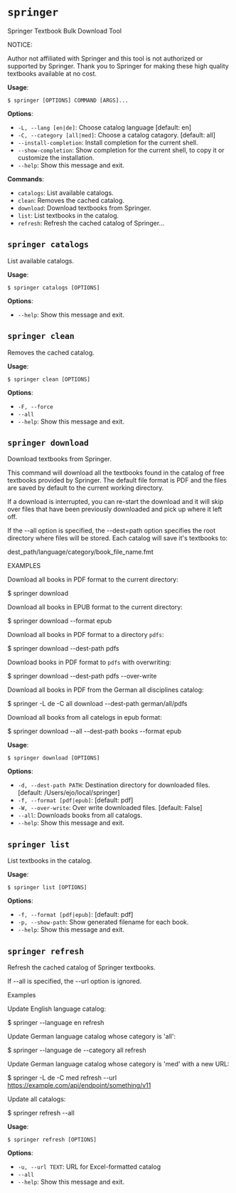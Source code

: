 # `springer`

Springer Textbook Bulk Download Tool

NOTICE:

Author not affiliated with Springer and this tool is not authorized
or supported by Springer. Thank you to Springer for making these
high quality textbooks available at no cost. 

**Usage**:

```console
$ springer [OPTIONS] COMMAND [ARGS]...
```

**Options**:

* `-L, --lang [en|de]`: Choose catalog language  [default: en]
* `-C, --category [all|med]`: Choose a catalog catagory.  [default: all]
* `--install-completion`: Install completion for the current shell.
* `--show-completion`: Show completion for the current shell, to copy it or customize the installation.
* `--help`: Show this message and exit.

**Commands**:

* `catalogs`: List available catalogs.
* `clean`: Removes the cached catalog.
* `download`: Download textbooks from Springer.
* `list`: List textbooks in the catalog.
* `refresh`: Refresh the cached catalog of Springer...

## `springer catalogs`

List available catalogs.
    

**Usage**:

```console
$ springer catalogs [OPTIONS]
```

**Options**:

* `--help`: Show this message and exit.

## `springer clean`

Removes the cached catalog.
    

**Usage**:

```console
$ springer clean [OPTIONS]
```

**Options**:

* `-F, --force`
* `--all`
* `--help`: Show this message and exit.

## `springer download`

Download textbooks from Springer.

This command will download all the textbooks found in the catalog
of free textbooks provided by Springer. The default file format 
is PDF and the files are saved by default to the current working
directory.

If a download is interrupted, you can re-start the download and it
will skip over files that have been previously downloaded and pick up
where it left off. 

If the --all option is specified, the --dest=path option specifies the
root directory where files will be stored. Each catalog will save 
it's textbooks to:

dest_path/language/category/book_file_name.fmt


EXAMPLES

Download all books in PDF format to the current directory:

$ springer download

Download all books in EPUB format to the current directory:

$ springer download --format epub

Download all books in PDF format to a directory `pdfs`:

$ springer download --dest-path pdfs

Download books in PDF format to `pdfs` with overwriting:

$ springer download --dest-path pdfs --over-write

Download all books in PDF from the German all disciplines catalog:

$ springer -L de -C all download --dest-path german/all/pdfs

Download all books from all catelogs in epub format:

$ springer download --all --dest-path books --format epub

**Usage**:

```console
$ springer download [OPTIONS]
```

**Options**:

* `-d, --dest-path PATH`: Destination directory for downloaded files.  [default: /Users/ejo/local/springer]
* `-f, --format [pdf|epub]`: [default: pdf]
* `-W, --over-write`: Over write downloaded files.  [default: False]
* `--all`: Downloads books from all catalogs.
* `--help`: Show this message and exit.

## `springer list`

List textbooks in the catalog.
    

**Usage**:

```console
$ springer list [OPTIONS]
```

**Options**:

* `-f, --format [pdf|epub]`: [default: pdf]
* `-p, --show-path`: Show generated filename for each book.
* `--help`: Show this message and exit.

## `springer refresh`

Refresh the cached catalog of Springer textbooks.

If --all is specified, the --url option is ignored.

Examples

Update English language catalog:

$ springer --language en refresh

Update German language catalog whose category is 'all':

$ springer --language de --category all refresh

Update German language catalog whose category is 'med' with a new URL:

$ springer -L de -C med refresh --url https://example.com/api/endpoint/something/v11

Update all catalogs:

$ springer refresh --all

**Usage**:

```console
$ springer refresh [OPTIONS]
```

**Options**:

* `-u, --url TEXT`: URL for Excel-formatted catalog
* `--all`
* `--help`: Show this message and exit.
